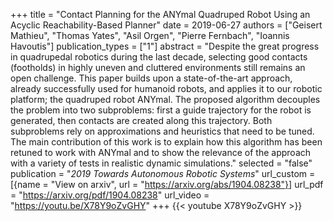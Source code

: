 +++
title = "Contact Planning for the ANYmal Quadruped Robot Using an Acyclic Reachability-Based Planner"
date = 2019-06-27
authors = ["Geisert Mathieu", "Thomas Yates", "Asil Orgen", "Pierre Fernbach", "Ioannis Havoutis"]
publication_types = ["1"]
abstract = "Despite the great progress in quadrupedal robotics during the last decade, selecting good contacts (footholds) in highly uneven and cluttered environments still remains an open challenge. This paper builds upon a state-of-the-art approach, already successfully used for humanoid robots, and applies it to our robotic platform; the quadruped robot ANYmal. The proposed algorithm decouples the problem into two subproblems: first a guide trajectory for the robot is generated, then contacts are created along this trajectory. Both subproblems rely on approximations and heuristics that need to be tuned. The main contribution of this work is to explain how this algorithm has been retuned to work with ANYmal and to show the relevance of the approach with a variety of tests in realistic dynamic simulations."
selected = "false"
publication = "*2019 Towards Autonomous Robotic Systems*"
url_custom = [{name = "View on arxiv", url = "https://arxiv.org/abs/1904.08238"}]
url_pdf = "https://arxiv.org/pdf/1904.08238"
url_video = "https://youtu.be/X78Y9oZvGHY"
+++
{{< youtube X78Y9oZvGHY >}}
